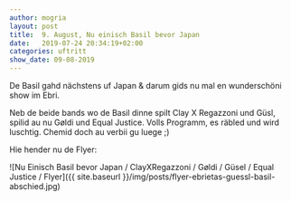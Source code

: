 ```yaml
---
author: mogria
layout: post
title:  9. August, Nu einisch Basil bevor Japan
date:   2019-07-24 20:34:19+02:00
categories: uftritt
show_date: 09-08-2019
---
```


De Basil gahd nächstens uf Japan & darum gids nu mal en wunderschöni show im Ebri.

Neb de beide bands wo de Basil dinne spilt Clay X Regazzoni und Güsl, spilid au nu Gøldi und Equal Justice. Volls Programm, es räbled und wird luschtig. Chemid doch au verbii gu luege ;)

Hie hender nu de Flyer:

![Nu Einisch Basil bevor Japan / ClayXRegazzoni / Gøldi / Güsel / Equal Justice / Flyer]({{ site.baseurl }}/img/posts/flyer-ebrietas-guessl-basil-abschied.jpg)


